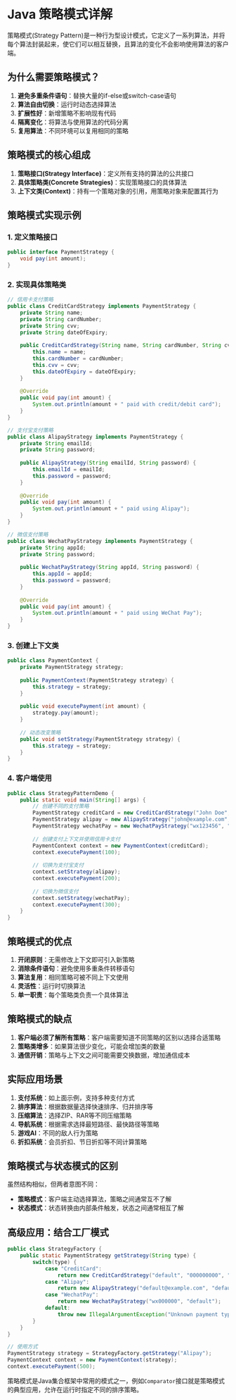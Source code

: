 # Java 策略模式详解

策略模式(Strategy Pattern)是一种行为型设计模式，它定义了一系列算法，并将每个算法封装起来，使它们可以相互替换，且算法的变化不会影响使用算法的客户端。

## 为什么需要策略模式？

1. **避免多重条件语句**：替换大量的if-else或switch-case语句
2. **算法自由切换**：运行时动态选择算法
3. **扩展性好**：新增策略不影响现有代码
4. **隔离变化**：将算法与使用算法的代码分离
5. **复用算法**：不同环境可以复用相同的策略

## 策略模式的核心组成

1. **策略接口(Strategy Interface)**：定义所有支持的算法的公共接口
2. **具体策略类(Concrete Strategies)**：实现策略接口的具体算法
3. **上下文类(Context)**：持有一个策略对象的引用，用策略对象来配置其行为

## 策略模式实现示例

### 1. 定义策略接口
```java
public interface PaymentStrategy {
    void pay(int amount);
}
```

### 2. 实现具体策略类
```java
// 信用卡支付策略
public class CreditCardStrategy implements PaymentStrategy {
    private String name;
    private String cardNumber;
    private String cvv;
    private String dateOfExpiry;
    
    public CreditCardStrategy(String name, String cardNumber, String cvv, String dateOfExpiry) {
        this.name = name;
        this.cardNumber = cardNumber;
        this.cvv = cvv;
        this.dateOfExpiry = dateOfExpiry;
    }
    
    @Override
    public void pay(int amount) {
        System.out.println(amount + " paid with credit/debit card");
    }
}

// 支付宝支付策略
public class AlipayStrategy implements PaymentStrategy {
    private String emailId;
    private String password;
    
    public AlipayStrategy(String emailId, String password) {
        this.emailId = emailId;
        this.password = password;
    }
    
    @Override
    public void pay(int amount) {
        System.out.println(amount + " paid using Alipay");
    }
}

// 微信支付策略
public class WechatPayStrategy implements PaymentStrategy {
    private String appId;
    private String password;
    
    public WechatPayStrategy(String appId, String password) {
        this.appId = appId;
        this.password = password;
    }
    
    @Override
    public void pay(int amount) {
        System.out.println(amount + " paid using WeChat Pay");
    }
}
```

### 3. 创建上下文类
```java
public class PaymentContext {
    private PaymentStrategy strategy;
    
    public PaymentContext(PaymentStrategy strategy) {
        this.strategy = strategy;
    }
    
    public void executePayment(int amount) {
        strategy.pay(amount);
    }
    
    // 动态改变策略
    public void setStrategy(PaymentStrategy strategy) {
        this.strategy = strategy;
    }
}
```

### 4. 客户端使用
```java
public class StrategyPatternDemo {
    public static void main(String[] args) {
        // 创建不同的支付策略
        PaymentStrategy creditCard = new CreditCardStrategy("John Doe", "123456789", "123", "12/25");
        PaymentStrategy alipay = new AlipayStrategy("john@example.com", "mypwd");
        PaymentStrategy wechatPay = new WechatPayStrategy("wx123456", "mypwd");
        
        // 创建支付上下文并使用信用卡支付
        PaymentContext context = new PaymentContext(creditCard);
        context.executePayment(100);
        
        // 切换为支付宝支付
        context.setStrategy(alipay);
        context.executePayment(200);
        
        // 切换为微信支付
        context.setStrategy(wechatPay);
        context.executePayment(300);
    }
}
```

## 策略模式的优点

1. **开闭原则**：无需修改上下文即可引入新策略
2. **消除条件语句**：避免使用多重条件转移语句
3. **算法复用**：相同策略可被不同上下文使用
4. **灵活性**：运行时切换算法
5. **单一职责**：每个策略类负责一个具体算法

## 策略模式的缺点

1. **客户端必须了解所有策略**：客户端需要知道不同策略的区别以选择合适策略
2. **策略类增多**：如果算法很少变化，可能会增加类的数量
3. **通信开销**：策略与上下文之间可能需要交换数据，增加通信成本

## 实际应用场景

1. **支付系统**：如上面示例，支持多种支付方式
2. **排序算法**：根据数据量选择快速排序、归并排序等
3. **压缩算法**：选择ZIP、RAR等不同压缩策略
4. **导航系统**：根据需求选择最短路径、最快路径等策略
5. **游戏AI**：不同的敌人行为策略
6. **折扣系统**：会员折扣、节日折扣等不同计算策略

## 策略模式与状态模式的区别

虽然结构相似，但两者意图不同：
- **策略模式**：客户端主动选择算法，策略之间通常互不了解
- **状态模式**：状态转换由内部条件触发，状态之间通常相互了解

## 高级应用：结合工厂模式

```java
public class StrategyFactory {
    public static PaymentStrategy getStrategy(String type) {
        switch(type) {
            case "CreditCard":
                return new CreditCardStrategy("default", "000000000", "000", "00/00");
            case "Alipay":
                return new AlipayStrategy("default@example.com", "default");
            case "WechatPay":
                return new WechatPayStrategy("wx000000", "default");
            default:
                throw new IllegalArgumentException("Unknown payment type");
        }
    }
}

// 使用方式
PaymentStrategy strategy = StrategyFactory.getStrategy("Alipay");
PaymentContext context = new PaymentContext(strategy);
context.executePayment(500);
```

策略模式是Java集合框架中常用的模式之一，例如`Comparator`接口就是策略模式的典型应用，允许在运行时指定不同的排序策略。